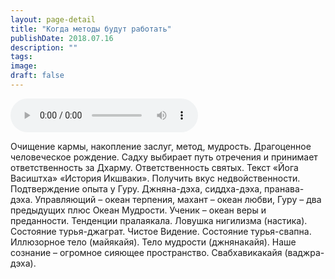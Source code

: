 ```yaml
---
layout: page-detail
title: "Когда методы будут работать"
publishDate: 2018.07.16
description: ""
tags:
image:
draft: false
---
```


<audio title="2018.07.16 - Когда методы будут работать.mp3" src="/upload/iblock/530/5307dbce33b79ef1e63bd95fb6c075af.mp3" controls=""></audio>

 Очищение кармы, накопление заслуг, метод, мудрость. Драгоценное человеческое рождение. Садху выбирает путь отречения и принимает ответственность за Дхарму. Ответственность святых. Текст «Йога Васиштха» «История Икшваки». Получить вкус недвойственности. Подтверждение опыта у Гуру. Джняна-дэха, сиддха-дэха, пранава-дэха. Управляющий – океан терпения, махант – океан любви, Гуру – два предыдущих плюс Океан Мудрости. Ученик – океан веры и преданности. Тенденции пралаякала. Ловушка нигилизма (настика). Состояние турья-джаграт. Чистое Видение. Состояние турья-свапна. Иллюзорное тело (майякайя). Тело мудрости (джнянакайя). Наше сознание – огромное сияющее пространство. Свабхавикакайя (ваджра-дэха). 

  
